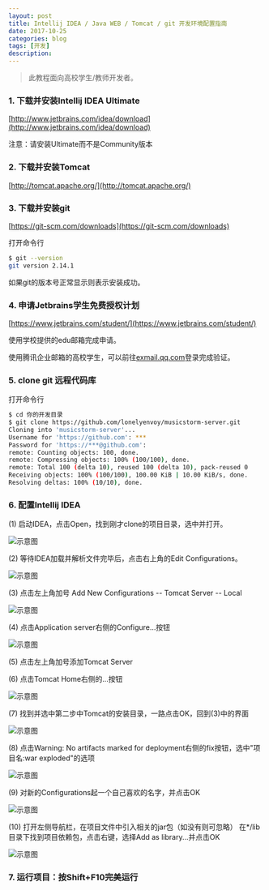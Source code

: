 ```yaml
---
layout: post
title: Intellij IDEA / Java WEB / Tomcat / git 开发环境配置指南
date: 2017-10-25
categories: blog
tags: [开发]
description: 
---
```


> 此教程面向高校学生/教师开发者。

### 1. 下载并安装Intellij IDEA __Ultimate__
[http://www.jetbrains.com/idea/download](http://www.jetbrains.com/idea/download)

注意：请安装Ultimate而不是Community版本

### 2. 下载并安装Tomcat
[http://tomcat.apache.org/](http://tomcat.apache.org/)

### 3. 下载并安装git
[https://git-scm.com/downloads](https://git-scm.com/downloads)

打开命令行
```bash
$ git --version
git version 2.14.1
```
如果git的版本号正常显示则表示安装成功。

### 4. 申请Jetbrains学生免费授权计划
[https://www.jetbrains.com/student/](https://www.jetbrains.com/student/)

使用学校提供的edu邮箱完成申请。

使用腾讯企业邮箱的高校学生，可以前往[exmail.qq.com](https://exmail.qq.com/login)登录完成验证。

### 5. clone git 远程代码库

打开命令行
```bash
$ cd 你的开发目录
$ git clone https://github.com/lonelyenvoy/musicstorm-server.git
Cloning into 'musicstorm-server'...
Username for 'https://github.com': ***
Password for 'https://***@github.com':
remote: Counting objects: 100, done.
remote: Compressing objects: 100% (100/100), done.
remote: Total 100 (delta 10), reused 100 (delta 10), pack-reused 0
Receiving objects: 100% (100/100), 100.00 KiB | 10.00 KiB/s, done.
Resolving deltas: 100% (10/10), done. 
```

### 6. 配置Intellij IDEA

(1) 启动IDEA，点击Open，找到刚才clone的项目目录，选中并打开。

![示意图](/resources/post-2017-10-25-6-1.png)

(2) 等待IDEA加载并解析文件完毕后，点击右上角的Edit Configurations。

![示意图](/resources/post-2017-10-25-6-2.png)

(3) 点击左上角加号 Add New Configurations -- Tomcat Server -- Local

![示意图](/resources/post-2017-10-25-6-3.png)

(4) 点击Application server右侧的Configure...按钮

![示意图](/resources/post-2017-10-25-6-4.png)

(5) 点击左上角加号添加Tomcat Server

(6) 点击Tomcat Home右侧的...按钮

![示意图](/resources/post-2017-10-25-6-6.png)

(7) 找到并选中第二步中Tomcat的安装目录，一路点击OK，回到(3)中的界面

![示意图](/resources/post-2017-10-25-6-7.png)

(8) 点击Warning: No artifacts marked for deployment右侧的fix按钮，选中"项目名:war exploded"的选项

![示意图](/resources/post-2017-10-25-6-8.png)

(9) 对新的Configurations起一个自己喜欢的名字，并点击OK

![示意图](/resources/post-2017-10-25-6-9.png)

(10) 打开左侧导航栏，在项目文件中引入相关的jar包（如没有则可忽略）
在*/lib目录下找到项目依赖包，点击右键，选择Add as library...并点击OK

![示意图](/resources/post-2017-10-25-6-10.png)

### 7. 运行项目：按Shift+F10完美运行


